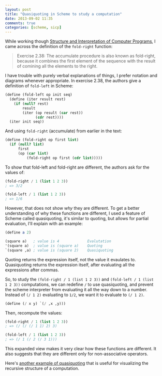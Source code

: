 ```yaml
---
layout: post
title: "Quasiquoting in Scheme to study a computation"
date: 2013-09-02 11:35
comments: true
categories: [scheme, sicp]
---
```


While working though [Structure and Interpretation of Computer Programs](https://mitpress.mit.edu/sicp/), I came across the definition of the `fold-right` function:

> Exercise 2.38: The accumulate procedure is also known as fold-right,
> because it combines the first element of the sequence with the
> result of comining all the elements to the right. 

I have trouble with purely verbal explanations of things, I prefer notation and diagrams whenever appropriate. In exercise 2.38, the authors give a definition of `fold-left` in Scheme:

``` scheme
(define (fold-left op init seq)
  (define (iter result rest)
    (if (null? rest)
        result
        (iter (op result (car rest))
              (cdr rest))))
  (iter init seq))
```

And using `fold-right` (accumulate) from earlier in the text:


``` scheme
(define (fold-right op first list)
  (if (null? list)
      first
      (op (car list)
          (fold-right op first (cdr list)))))
```

To show that fold-left and fold-right are different, the authors ask for the values of:

``` scheme
(fold-right / 1 (list 1 2 3))
; => 3/2

(fold-left / 1 (list 1 2 3))
; => 1/6
```

However, that does not show _why_ they are different. To get a better understanding of why these functions are different, I used a feature of Scheme called quasiquoting, it's similar to quoting, but allows for partial evaluation, I'll explain with an example:

``` scheme
(define a 2)

(square a)   ; value is 4             Evalutation
'(square a)  ; value is (square a)    Quoting
`(square ,a) ; value is (square 2)    Quasiquoting
```

Quoting returns the expression itself, not the value it evaulates to. Quasiquoting returns the expression itself, after evaluating all the expressions after commas.

So, to study the `(fold-right / 1 (list 1 2 3))` and `(fold-left / 1 (list 1 2 3))` computations, we can redefine `/` to use quasiquoting, and prevent the scheme interpreter from evaluating it all the way down to a number. Instead of `(/ 1 2)` evaluating to `1/2`, we want it to evaluate to `(/ 1 2)`.

``` scheme
(define (/ x y) `(/ ,x ,y)))
```

Then, recompute the values:

``` scheme
(fold-right / 1 (list 1 2 3))
; => (/ (/ (/ 1 1) 2) 3)

(fold-left / 1 (list 1 2 3))
; => (/ 1 (/ 2 (/ 3 1)))
```

This expanded view makes it very clear how these functions are different. It also suggests that they are different only for non-associative operators.

Here's [another example of quasiquoting](/blog/2013/04/07/visualization-of-sicp-exercise-1-dot-14#quasiquote) that is useful for visualizing the recursive structure of a computation.




